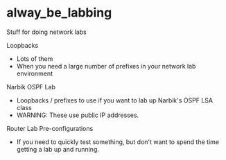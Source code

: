# alway_be_labbing
Stuff for doing network labs

Loopbacks
 - Lots of them
 - When you need a large number of prefixes in your network lab environment

Narbik OSPF Lab
 - Loopbacks / prefixes to use if you want to lab up Narbik's OSPF LSA class
 - WARNING:  These use public IP addresses.

Router Lab Pre-configurations
 - If you need to quickly test something, but don't want to spend the time getting a lab up and running.
